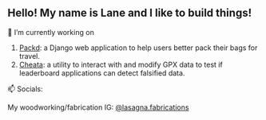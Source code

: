## Hello! My name is Lane and I like to build things!

<!--
**lanebobane/lanebobane** is a ✨ _special_ ✨ repository because its `README.md` (this file) appears on your GitHub profile.

Here are some ideas to get you started:

- 🔭 I’m currently working on ...
- 🌱 I’m currently learning ...
- 👯 I’m looking to collaborate on ...
- 🤔 I’m looking for help with ...
- 💬 Ask me about ...
- 📫 How to reach me: ...
- 😄 Pronouns: ...
- ⚡ Fun fact: ...
-->

🔭 I’m currently working on

1. <a href="https://www.yosh.ski">Packd</a>: a Django web application to help users better pack their bags for travel.
2. <a href="https://github.com/lanebobane/cheata">Cheata</a>: a utility to interact with and modify GPX data to test if leaderboard applications can detect falsified data.

📫 Socials:

My woodworking/fabrication IG: <a href="https://www.instagram.com/lasagna.fabrications/" target="_blank">@lasagna.fabrications</a>




